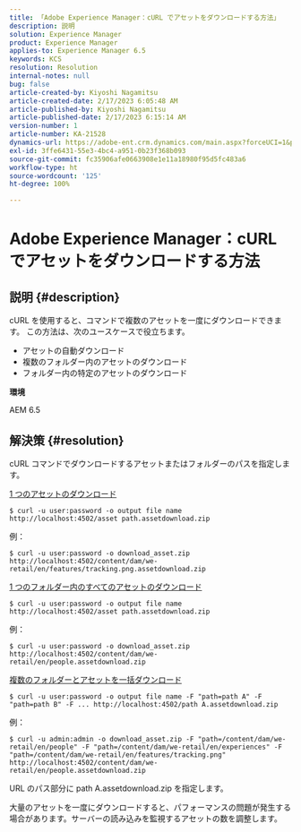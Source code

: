 ```yaml
---
title: 「Adobe Experience Manager：cURL でアセットをダウンロードする方法」
description: 説明
solution: Experience Manager
product: Experience Manager
applies-to: Experience Manager 6.5
keywords: KCS
resolution: Resolution
internal-notes: null
bug: false
article-created-by: Kiyoshi Nagamitsu
article-created-date: 2/17/2023 6:05:48 AM
article-published-by: Kiyoshi Nagamitsu
article-published-date: 2/17/2023 6:15:14 AM
version-number: 1
article-number: KA-21528
dynamics-url: https://adobe-ent.crm.dynamics.com/main.aspx?forceUCI=1&pagetype=entityrecord&etn=knowledgearticle&id=0898611e-89ae-ed11-aad1-6045bd006d92
exl-id: 3ffe6431-55e3-4bc4-a951-0b23f368b093
source-git-commit: fc35906afe0663908e1e11a18980f95d5fc483a6
workflow-type: ht
source-wordcount: '125'
ht-degree: 100%

---
```


# Adobe Experience Manager：cURL でアセットをダウンロードする方法

## 説明 {#description}


cURL を使用すると、コマンドで複数のアセットを一度にダウンロードできます。 この方法は、次のユースケースで役立ちます。

- アセットの自動ダウンロード
- 複数のフォルダー内のアセットのダウンロード
- フォルダー内の特定のアセットのダウンロード


<b>環境</b>

AEM 6.5


## 解決策 {#resolution}


cURL コマンドでダウンロードするアセットまたはフォルダーのパスを指定します。

<u>1 つのアセットのダウンロード</u>


```
$ curl -u user:password -o output file name http://localhost:4502/asset path.assetdownload.zip
```


例：


```
$ curl -u user:password -o download_asset.zip http://localhost:4502/content/dam/we-retail/en/features/tracking.png.assetdownload.zip
```


<u>1 つのフォルダー内のすべてのアセットのダウンロード</u>


```
$ curl -u user:password -o output file name http://localhost:4502/asset path.assetdownload.zip
```


例：


```
$ curl -u user:password -o download_asset.zip http://localhost:4502/content/dam/we-retail/en/people.assetdownload.zip
```


<u>複数のフォルダーとアセットを一括ダウンロード</u>


```
$ curl -u user:password -o output file name -F "path=path A" -F "path=path B" -F ... http://localhost:4502/path A.assetdownload.zip
```


例：


```
$ curl -u admin:admin -o download_asset.zip -F "path=/content/dam/we-retail/en/people" -F "path=/content/dam/we-retail/en/experiences" -F "path=/content/dam/we-retail/en/features/tracking.png" http://localhost:4502/content/dam/we-retail/en/people.assetdownload.zip
```


URL のパス部分に path A.assetdownload.zip を指定します。

大量のアセットを一度にダウンロードすると、パフォーマンスの問題が発生する場合があります。サーバーの読み込みを監視するアセットの数を調整します。
